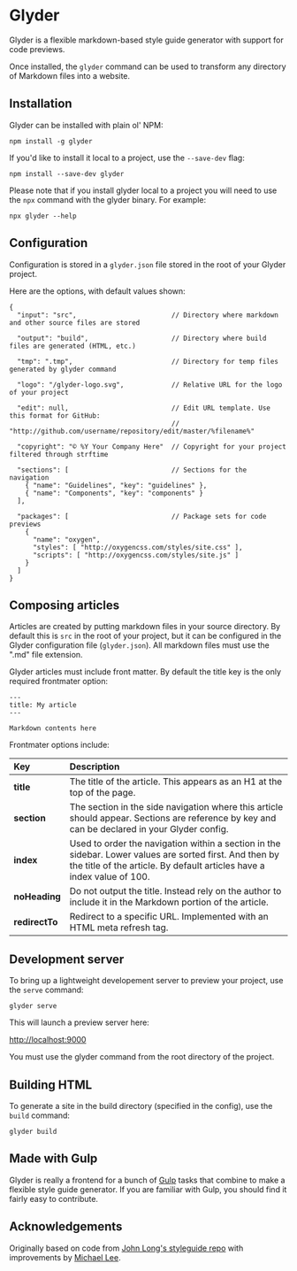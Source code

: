 # Glyder

Glyder is a flexible markdown-based style guide generator with support for code previews.

Once installed, the `glyder` command can be used to transform any directory of Markdown files into a website.


## Installation

Glyder can be installed with plain ol' NPM:

    npm install -g glyder

If you'd like to install it local to a project, use the `--save-dev` flag:

    npm install --save-dev glyder

Please note that if you install glyder local to a project you will need to use the `npx` command with the glyder binary. For example:

    npx glyder --help


## Configuration

Configuration is stored in a `glyder.json` file stored in the root of your Glyder project.

Here are the options, with default values shown:


    {
      "input": "src",                        // Directory where markdown and other source files are stored
      
      "output": "build",                     // Directory where build files are generated (HTML, etc.) 

      "tmp": ".tmp",                         // Directory for temp files generated by glyder command

      "logo": "/glyder-logo.svg",            // Relative URL for the logo of your project

      "edit": null,                          // Edit URL template. Use this format for GitHub:
                                             // "http://github.com/username/repository/edit/master/%filename%"

      "copyright": "© %Y Your Company Here"  // Copyright for your project filtered through strftime

      "sections": [                          // Sections for the navigation 
        { "name": "Guidelines", "key": "guidelines" },
        { "name": "Components", "key": "components" }
      ],

      "packages": [                          // Package sets for code previews
        {
          "name": "oxygen",
          "styles": [ "http://oxygencss.com/styles/site.css" ],
          "scripts": [ "http://oxygencss.com/styles/site.js" ]
        }
      ]
    }


## Composing articles

Articles are created by putting markdown files in your source directory. By default this is `src` in the root of your project, but it can be configured in the Glyder configuration file (`glyder.json`). All markdown files must use the ".md" file extension.

Glyder articles must include front matter. By default the title key is the only required frontmater option:

    ---
    title: My article
    ---

    Markdown contents here

Frontmater options include:

| Key            | Description |
| :------------  | :---------- |
| **title**      | The title of the article. This appears as an H1 at the top of the page. |
| **section**    | The section in the side navigation where this article should appear. Sections are reference by key and can be declared in your Glyder config. |
| **index**      | Used to order the navigation within a section in the sidebar. Lower values are sorted first. And then by the title of the article. By default articles have a index value of 100. |
| **noHeading**  | Do not output the title. Instead rely on the author to include it in the Markdown portion of the article. |
| **redirectTo** | Redirect to a specific URL. Implemented with an HTML meta refresh tag. |


## Development server

To bring up a lightweight developement server to preview your project, use the `serve` command:

    glyder serve

This will launch a preview server here:

  <http://localhost:9000>

You must use the glyder command from the root directory of the project.


## Building HTML

To generate a site in the build directory (specified in the config), use the `build` command:

    glyder build 


## Made with Gulp

Glyder is really a frontend for a bunch of [Gulp][gulp] tasks that combine to make a flexible style guide generator. If you are familiar with Gulp, you should find it fairly easy to contribute.


## Acknowledgements

Originally based on code from [John Long's styleguide repo][styleguide] with improvements by [Michael Lee][mlee].

[styleguide]: https://github.com/jlong/styleguide
[mlee]: https://github.com/michaellee
[gulp]: http://gulpjs.com/

